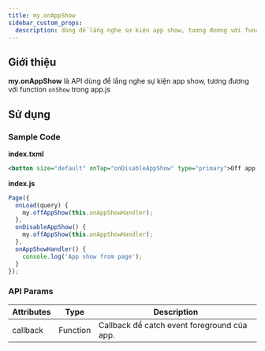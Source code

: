 ```yaml
---
title: my.onAppShow
sidebar_custom_props:
  description: dùng để lắng nghe sự kiện app show, tương đương với function `onShow` trong app.js
---
```


## Giới thiệu

**my.onAppShow** là API dùng để lắng nghe sự kiện app show, tương đương với function `onShow` trong app.js

## Sử dụng

### Sample Code

**index.txml**

```xml
<button size="default" onTap="onDisableAppShow" type="primary">Off app show event</button>
```

**index.js**

```js
Page({
  onLoad(query) {
    my.offAppShow(this.onAppShowHandler);
  },
  onDisableAppShow() {
    my.offAppShow(this.onAppShowHandler);
  },
  onAppShowHandler() {
    console.log('App show from page');
  }
});
```

### API Params

| Attributes | Type     | Description                                 |
| ---------- | -------- | ------------------------------------------- |
| callback   | Function | Callback để catch event foreground của app. |
